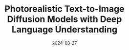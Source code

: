 ---
layout: seminar-post
title: 'Photorealistic Text-to-Image Diffusion Models with Deep Language Understanding'
subtitle: ''
categories:
    - "Computer Vision"
tags: ['Image generation']
date: 2024-03-27
pdf_url: 'https://drive.google.com/file/d/13SMCFMjFO8U8Gn7vZCfIc17PFeZc-cCz/preview'
---